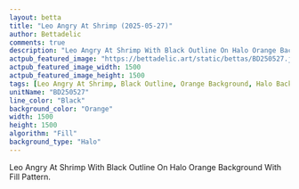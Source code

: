 ```yaml
---
layout: betta
title: "Leo Angry At Shrimp (2025-05-27)"
author: Bettadelic
comments: true
description: "Leo Angry At Shrimp With Black Outline On Halo Orange Background With Fill Pattern."
actpub_featured_image: "https://bettadelic.art/static/bettas/BD250527.jpg"
actpub_featured_image_width: 1500
actpub_featured_image_height: 1500
tags: [Leo Angry At Shrimp, Black Outline, Orange Background, Halo Background Pattern, Fill Pattern, May 2025]
unitName: "BD250527"
line_color: "Black"
background_color: "Orange"
width: 1500
height: 1500
algorithm: "Fill"
background_type: "Halo"
---
```


Leo Angry At Shrimp With Black Outline On Halo Orange Background With Fill Pattern.

